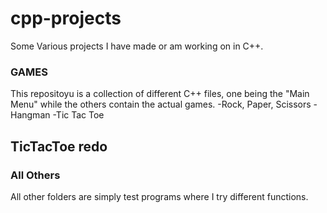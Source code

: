 # cpp-projects
Some Various projects I have made or am working on in C++.

### GAMES
This repositoyu is a collection of different C++ files, one being the "Main Menu" while the others contain the actual games.
-Rock, Paper, Scissors
-Hangman
-Tic Tac Toe

## TicTacToe redo

### All Others
All other folders are simply test programs where I try different functions.
